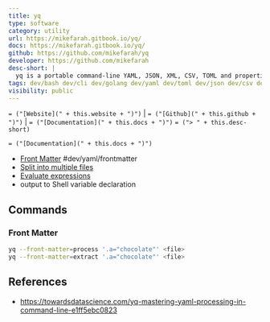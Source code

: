 ```yaml
---
title: yq
type: software
category: utility
url: https://mikefarah.gitbook.io/yq/
docs: https://mikefarah.gitbook.io/yq/
github: https://github.com/mikefarah/yq
developer: https://github.com/mikefarah
desc-short: |
  yq is a portable command-line YAML, JSON, XML, CSV, TOML and properties processor
tags: dev/bash dev/cli dev/golang dev/yaml dev/toml dev/json dev/csv dev/xml dev/tools
visibility: public
---
```

`= ("[Website](" + this.website + ")")` |  `= ("[Github](" + this.github + ")")` | `= ("[Documentation](" + this.docs + ")")`
`= ("> " + this.desc-short)`

`= ("[Documentation](" + this.docs + ")")`
- [Front Matter](https://mikefarah.gitbook.io/yq/usage/front-matter) #dev/yaml/frontmatter
- [Split into multiple files](https://mikefarah.gitbook.io/yq/usage/split-into-multiple-files)
- [Evaluate expressions](https://mikefarah.gitbook.io/yq/commands/evaluate)
- output to Shell variable declaration


## Commands

### Front Matter
```bash
yq --front-matter=process '.a="chocolate"' <file>
yq --front-matter=extract '.a="chocolate"' <file>
```


## References
- https://towardsdatascience.com/yq-mastering-yaml-processing-in-command-line-e1ff5ebc0823